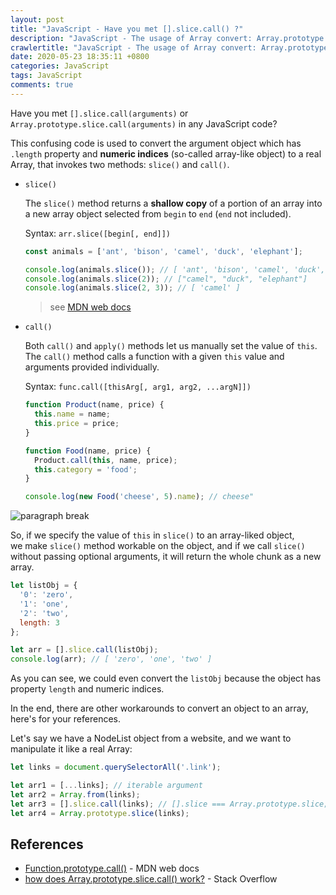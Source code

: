 ```yaml
---
layout: post
title: "JavaScript - Have you met [].slice.call() ?"
description: "JavaScript - The usage of Array convert: Array.prototype.slice.call() and [].slice.call()"
crawlertitle: "JavaScript - The usage of Array convert: Array.prototype.slice.call() and [].slice.call()"
date: 2020-05-23 18:35:11 +0800
categories: JavaScript
tags: JavaScript
comments: true
---
```

Have you met `[].slice.call(arguments)` or `Array.prototype.slice.call(arguments)` in any JavaScript code?

This confusing code is used to convert the argument object which has `.length` property and **numeric indices** (so-called array-like object) to a real Array, that invokes two methods: `slice()` and `call()`.

- `slice()`

  The `slice()` method returns a **shallow copy** of a portion of an array into a new array object selected from `begin` to `end` (`end` not included).

  Syntax: `arr.slice([begin[, end]])`

  ```js
  const animals = ['ant', 'bison', 'camel', 'duck', 'elephant'];

  console.log(animals.slice()); // [ 'ant', 'bison', 'camel', 'duck', 'elephant' ]
  console.log(animals.slice(2)); // ["camel", "duck", "elephant"]
  console.log(animals.slice(2, 3)); // [ 'camel' ]
  ```
  > see [MDN web docs](https://developer.mozilla.org/en-US/docs/Web/JavaScript/Reference/Global_Objects/Array/slice)

- `call()`

  Both `call()` and `apply()` methods let us manually set the value of `this`.  
  The `call()` method calls a function with a given `this` value and arguments provided individually.

  Syntax: `func.call([thisArg[, arg1, arg2, ...argN]])`

  ```js
  function Product(name, price) {
    this.name = name;
    this.price = price;
  }

  function Food(name, price) {
    Product.call(this, name, price);
    this.category = 'food';
  }

  console.log(new Food('cheese', 5).name); // cheese"
  ```

![paragraph break](https://order-brother.s3-ap-northeast-1.amazonaws.com/paragraph+break/separator-1.png)

So, if we specify the value of `this` in `slice()` to an array-liked object,  
we make `slice()` method workable on the object, and if we call `slice()` without passing optional arguments, it will return the whole chunk as a new array.

```js
let listObj = {
  '0': 'zero',
  '1': 'one',
  '2': 'two',
  length: 3
};

let arr = [].slice.call(listObj);
console.log(arr); // [ 'zero', 'one', 'two' ]
```

As you can see, we could even convert the `listObj` because the object has property `length` and numeric indices.

In the end, there are other workarounds to convert an object to an array, here's for your references.

Let's say we have a NodeList object from a website, and we want to manipulate it like a real Array:

```js
let links = document.querySelectorAll('.link');

let arr1 = [...links]; // iterable argument
let arr2 = Array.from(links);
let arr3 = [].slice.call(links); // [].slice === Array.prototype.slice;
let arr4 = Array.prototype.slice(links);
```

## References

- [Function.prototype.call()](https://developer.mozilla.org/en-US/docs/Web/JavaScript/Reference/Global_Objects/Function/call) - MDN web docs
- [how does Array.prototype.slice.call() work?](https://stackoverflow.com/questions/7056925/how-does-array-prototype-slice-call-work) - Stack Overflow